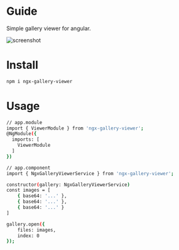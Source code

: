 # Guide

Simple gallery viewer for angular.

![screenshot](https://github.com/vivizth/ngx-gallery-viewer/blob/main/projects/viewer/screenshot.gif?raw=true)

# Install
```bash
npm i ngx-gallery-viewer
```

# Usage

```bash
// app.module
import { ViewerModule } from 'ngx-gallery-viewer';
@NgModule({
  imports: [
    ViewerModule
  ]
})

// app.component
import { NgxGalleryViewerService } from 'ngx-gallery-viewer';

constructor(gallery: NgxGalleryViewerService)
const images = [
    { base64: '...' },
    { base64: '...' },
    { base64: '...' }
]

gallery.open({
    files: images,
    index: 0
});

```
